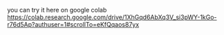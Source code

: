 you can try it here on google colab https://colab.research.google.com/drive/1XhGqd6AbXq3V_si3pWY-1kGo-r76d5Ap?authuser=1#scrollTo=eKfQqaos87yx 
